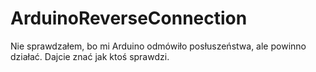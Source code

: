# ArduinoReverseConnection
Nie sprawdzałem, bo mi Arduino odmówiło posłuszeństwa, ale powinno działać. Dajcie znać jak ktoś sprawdzi.
